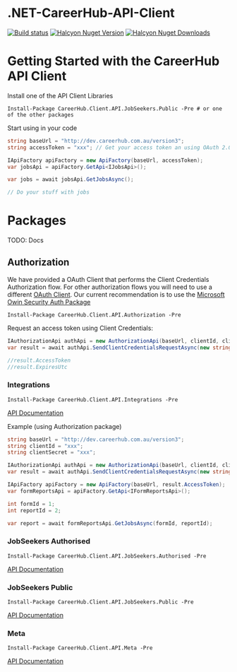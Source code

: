 .NET-CareerHub-API-Client
=========================
[![Build status](https://ci.appveyor.com/api/projects/status/bjbrbqn32f42tn7p?svg=true)](https://ci.appveyor.com/project/visualeyes-builder/net-careerhub-api-client)
[![Halcyon Nuget Version](https://img.shields.io/nuget/v/CareerHub.Client.API.svg)](https://www.nuget.org/packages/CareerHub.Client.API/)
[![Halcyon Nuget Downloads](https://img.shields.io/nuget/dt/CareerHub.Client.API.svg)](https://www.nuget.org/packages/CareerHub.Client.API/)

# Getting Started with the CareerHub API Client

Install one of the API Client Libraries
``` nuget
Install-Package CareerHub.Client.API.JobSeekers.Public -Pre # or one of the other packages
```

Start using in your code

``` c#
string baseUrl = "http://dev.careerhub.com.au/version3";
string accessToken = "xxx"; // Get your access token an using OAuth 2.0 flow

IApiFactory apiFactory = new ApiFactory(baseUrl, accessToken);
var jobsApi = apiFactory.GetApi<IJobsApi>();

var jobs = await jobsApi.GetJobsAsync();

// Do your stuff with jobs
```

# Packages

TODO: Docs

## Authorization
We have provided a OAuth Client that performs the Client Credentials Authorization flow.
For other authorization flows you will need to use a different [OAuth Client](http://oauth.net/2/). 
Our current recommendation is to use the [Microsoft Owin Security Auth Package](https://www.nuget.org/packages/Microsoft.Owin.Security.OAuth)

``` nuget
Install-Package CareerHub.Client.API.Authorization -Pre 
```

Request an access token using Client Credentials:

``` c#
IAuthorizationApi authApi = new AuthorizationApi(baseUrl, clientId, clientSecret);
var result = await authApi.SendClientCredentialsRequestAsync(new string[] { "SomeScope" }, CancellationToken.None);

//result.AccessToken
//result.ExpiresUtc
```

### Integrations
``` nuget
Install-Package CareerHub.Client.API.Integrations -Pre
```

[API Documentation](https://dev.careerhub.com.au/version3/help/api/area/integrations/v1)

Example (using Authorization package)
``` c#
string baseUrl = "http://dev.careerhub.com.au/version3";
string clientId = "xxx";
string clientSecret = "xxx";

IAuthorizationApi authApi = new AuthorizationApi(baseUrl, clientId, clientSecret);
var result = await authApi.SendClientCredentialsRequestAsync(new string[] { "Integrations.Forms" }, CancellationToken.None);

IApiFactory apiFactory = new ApiFactory(baseUrl, result.AccessToken);
var formReportsApi = apiFactory.GetApi<IFormReportsApi>();

int formId = 1;
int reportId = 2;

var report = await formReportsApi.GetJobsAsync(formId, reportId);

```

### JobSeekers Authorised
``` nuget
Install-Package CareerHub.Client.API.JobSeekers.Authorised -Pre 
```

[API Documentation](https://dev.careerhub.com.au/version3/help/api/area/jobseeker-authorised/v1)


### JobSeekers Public
``` nuget
Install-Package CareerHub.Client.API.JobSeekers.Public -Pre 
```

[API Documentation](https://dev.careerhub.com.au/version3/help/api/area/jobseeker-public/v1)

### Meta

``` nuget
Install-Package CareerHub.Client.API.Meta -Pre 
```

[API Documentation](https://dev.careerhub.com.au/version3/help/api/area/meta/v1)
